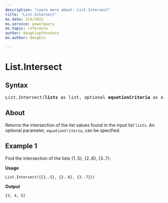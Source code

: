 ```yaml
---
description: "Learn more about: List.Intersect"
title: "List.Intersect"
ms.date: 3/8/2022
ms.service: powerquery
ms.topic: reference
author: dougklopfenstein
ms.author: dougklo

---
```

# List.Intersect

## Syntax

<pre>
List.Intersect(<b>lists</b> as list, optional <b>equationCriteria</b> as any) as list
</pre>
  
## About

Returns the intersection of the list values found in the input list `lists`. An optional parameter, `equationCriteria`, can be specified.

## Example 1

Find the intersection of the lists {1..5}, {2..6}, {3..7}.

**Usage**

```powerquery-m
List.Intersect({{1..5}, {2..6}, {3..7}})
```

**Output**

`{3, 4, 5}`
